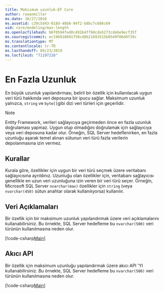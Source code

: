 ```yaml
---
title: Maksimum uzunluk-EF Core
author: rowanmiller
ms.date: 10/27/2016
ms.assetid: c39c5d43-018d-48b8-94f2-b8bc7c686c69
uid: core/modeling/max-length
ms.openlocfilehash: b6f0594fed0c491b4f79dcda5273cdebe9ecf35f
ms.sourcegitcommit: ec196918691f50cd0b21693515b0549f06d9f39c
ms.translationtype: MT
ms.contentlocale: tr-TR
ms.lasthandoff: 09/23/2019
ms.locfileid: "71197216"
---
```

# <a name="maximum-length"></a>En Fazla Uzunluk

En büyük uzunluk yapılandırması, belirli bir özellik için kullanılacak uygun veri türü hakkında veri deposuna bir ipucu sağlar. Maksimum uzunluk yalnızca, `string` ve `byte[]`gibi dizi veri türleri için geçerlidir.

> [!NOTE]  
> Entity Framework, verileri sağlayıcıya geçirmeden önce en fazla uzunluk doğrulaması yapmaz. Uygun olup olmadığını doğrulamak için sağlayıcıya veya veri deposuna kadar olur. Örneğin, SQL Server hedeflenirken, en fazla uzunluğu aşarak temel alınan sütunun veri türü fazla verilerin depolanmasına izin vermez.

## <a name="conventions"></a>Kurallar

Kurala göre, özellikler için uygun bir veri türü seçmek üzere veritabanı sağlayıcısına ayrıldınız. Uzunluğu olan özellikler için, veritabanı sağlayıcısı genellikle en uzun veri uzunluğuna izin veren bir veri türü seçer. Örneğin, Microsoft SQL Server `nvarchar(max)` özellikler için `string` (veya `nvarchar(450)` sütun anahtar olarak kullanılıyorsa) kullanılır.

## <a name="data-annotations"></a>Veri Açıklamaları

Bir özellik için bir maksimum uzunluk yapılandırmak üzere veri açıklamalarını kullanabilirsiniz. Bu örnekte, SQL Server hedefleme bu `nvarchar(500)` veri türünün kullanılmasına neden olur.

[!code-csharp[Main](../../../samples/core/Modeling/DataAnnotations/MaxLength.cs?highlight=14)]

## <a name="fluent-api"></a>Akıcı API

Bir özellik için maksimum uzunluğu yapılandırmak üzere akıcı API 'YI kullanabilirsiniz. Bu örnekte, SQL Server hedefleme bu `nvarchar(500)` veri türünün kullanılmasına neden olur.

[!code-csharp[Main](../../../samples/core/Modeling/FluentAPI/MaxLength.cs?highlight=11-13)]
